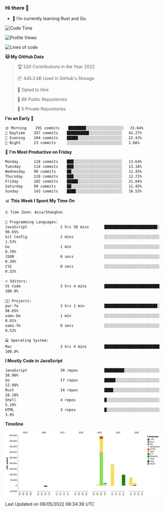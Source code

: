 ### Hi there 👋

- 🌱 I’m currently learning Rust and Go.

<!--START_SECTION:waka-->
![Code Time](http://img.shields.io/badge/Code%20Time-356%20hrs%2047%20mins-blue)

![Profile Views](http://img.shields.io/badge/Profile%20Views-1-blue)

![Lines of code](https://img.shields.io/badge/From%20Hello%20World%20I%27ve%20Written-850%20Thousand%20lines%20of%20code-blue)

**🐱 My GitHub Data** 

> 🏆 520 Contributions in the Year 2022
 > 
> 📦 445.3 kB Used in GitHub's Storage 
 > 
> 💼 Opted to Hire
 > 
> 📜 88 Public Repositories 
 > 
> 🔑 5 Private Repositories  
 > 
**I'm an Early 🐤** 

```text
🌞 Morning    291 commits    ████████░░░░░░░░░░░░░░░░░   33.64% 
🌆 Daytime    357 commits    ██████████░░░░░░░░░░░░░░░   41.27% 
🌃 Evening    194 commits    █████░░░░░░░░░░░░░░░░░░░░   22.43% 
🌙 Night      23 commits     ░░░░░░░░░░░░░░░░░░░░░░░░░   2.66%

```
📅 **I'm Most Productive on Friday** 

```text
Monday       118 commits    ███░░░░░░░░░░░░░░░░░░░░░░   13.64% 
Tuesday      114 commits    ███░░░░░░░░░░░░░░░░░░░░░░   13.18% 
Wednesday    99 commits     ██░░░░░░░░░░░░░░░░░░░░░░░   11.45% 
Thursday     110 commits    ███░░░░░░░░░░░░░░░░░░░░░░   12.72% 
Friday       182 commits    █████░░░░░░░░░░░░░░░░░░░░   21.04% 
Saturday     99 commits     ██░░░░░░░░░░░░░░░░░░░░░░░   11.45% 
Sunday       143 commits    ████░░░░░░░░░░░░░░░░░░░░░   16.53%

```


📊 **This Week I Spent My Time On** 

```text
⌚︎ Time Zone: Asia/Shanghai

💬 Programming Languages: 
JavaScript               2 hrs 58 mins       ████████████████████████░   96.65% 
Git Config               2 mins              ░░░░░░░░░░░░░░░░░░░░░░░░░   1.53% 
Go                       1 min               ░░░░░░░░░░░░░░░░░░░░░░░░░   0.78% 
JSON                     0 secs              ░░░░░░░░░░░░░░░░░░░░░░░░░   0.39% 
CSS                      0 secs              ░░░░░░░░░░░░░░░░░░░░░░░░░   0.32%

🔥 Editors: 
VS Code                  3 hrs 4 mins        █████████████████████████   100.0%

🐱‍💻 Projects: 
pwr-fe                   3 hrs 1 min         ████████████████████████░   98.65% 
oams-be                  1 min               ░░░░░░░░░░░░░░░░░░░░░░░░░   0.81% 
oams-fe                  0 secs              ░░░░░░░░░░░░░░░░░░░░░░░░░   0.53%

💻 Operating System: 
Mac                      3 hrs 4 mins        █████████████████████████   100.0%

```

**I Mostly Code in JavaScript** 

```text
JavaScript               30 repos            █████████░░░░░░░░░░░░░░░░   38.96% 
Go                       17 repos            █████░░░░░░░░░░░░░░░░░░░░   22.08% 
Rust                     14 repos            ████░░░░░░░░░░░░░░░░░░░░░   18.18% 
Shell                    4 repos             █░░░░░░░░░░░░░░░░░░░░░░░░   5.19% 
HTML                     3 repos             █░░░░░░░░░░░░░░░░░░░░░░░░   3.9%

```


**Timeline**

![Chart not found](https://raw.githubusercontent.com/elton/elton/main/charts/bar_graph.png) 


 Last Updated on 06/05/2022 08:34:39 UTC
<!--END_SECTION:waka-->

<!--
**elton/elton** is a ✨ _special_ ✨ repository because its `README.md` (this file) appears on your GitHub profile.

Here are some ideas to get you started:

- 🔭 I’m currently working on ...
- 🌱 I’m currently learning ...
- 👯 I’m looking to collaborate on ...
- 🤔 I’m looking for help with ...
- 💬 Ask me about ...
- 📫 How to reach me: ...
- 😄 Pronouns: ...
- ⚡ Fun fact: ...
-->
